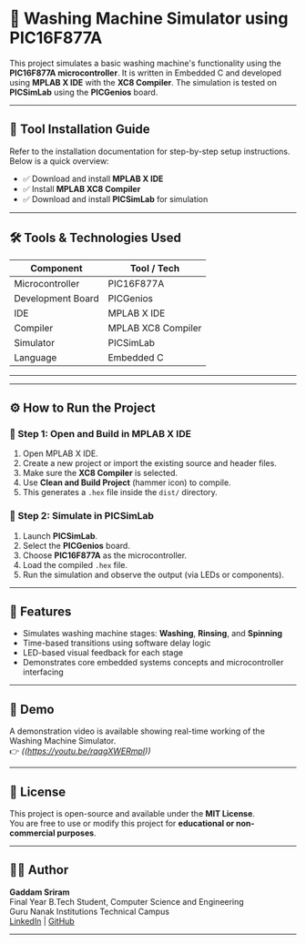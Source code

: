 # 🧼 Washing Machine Simulator using PIC16F877A

This project simulates a basic washing machine's functionality using the **PIC16F877A microcontroller**. It is written in Embedded C and developed using **MPLAB X IDE** with the **XC8 Compiler**. The simulation is tested on **PICSimLab** using the **PICGenios** board.

---

## 🔧 Tool Installation Guide

Refer to the installation documentation for step-by-step setup instructions. Below is a quick overview:

- ✅ Download and install **MPLAB X IDE**
- ✅ Install **MPLAB XC8 Compiler**
- ✅ Download and install **PICSimLab** for simulation

---

## 🛠️ Tools & Technologies Used

| Component       | Tool / Tech                |
|----------------|----------------------------|
| Microcontroller| PIC16F877A                 |
| Development Board | PICGenios               |
| IDE            | MPLAB X IDE                |
| Compiler       | MPLAB XC8 Compiler         |
| Simulator      | PICSimLab                  |
| Language       | Embedded C                 |

---


---

## ⚙️ How to Run the Project

### 🧱 Step 1: Open and Build in MPLAB X IDE

1. Open MPLAB X IDE.
2. Create a new project or import the existing source and header files.
3. Make sure the **XC8 Compiler** is selected.
4. Use **Clean and Build Project** (hammer icon) to compile.
5. This generates a `.hex` file inside the `dist/` directory.

### 🧪 Step 2: Simulate in PICSimLab

1. Launch **PICSimLab**.
2. Select the **PICGenios** board.
3. Choose **PIC16F877A** as the microcontroller.
4. Load the compiled `.hex` file.
5. Run the simulation and observe the output (via LEDs or components).

---

## 🎯 Features

- Simulates washing machine stages: **Washing**, **Rinsing**, and **Spinning**
- Time-based transitions using software delay logic
- LED-based visual feedback for each stage
- Demonstrates core embedded systems concepts and microcontroller interfacing

---

## 📸 Demo

A demonstration video is available showing real-time working of the Washing Machine Simulator.  
👉 *((https://youtu.be/rqagXWERmpI))*

---

## 📑 License

This project is open-source and available under the **MIT License**.  
You are free to use or modify this project for **educational or non-commercial purposes**.

---

## 🙋‍♂️ Author

**Gaddam Sriram**  
Final Year B.Tech Student, Computer Science and Engineering  
Guru Nanak Institutions Technical Campus  
[LinkedIn](https://www.linkedin.com/in/sriram-gaddam-a583b2278/) | [GitHub](https://github.com/sriramgaddam1)

---


